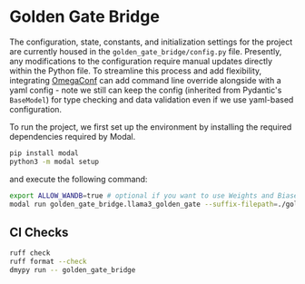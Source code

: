 # Golden Gate Bridge

The configuration, state, constants, and initialization settings for the project
are currently housed in the `golden_gate_bridge/config.py` file. Presently, any
modifications to the configuration require manual updates directly within the
Python file. To streamline this process and add flexibility, integrating
[OmegaConf](https://omegaconf.readthedocs.io/en/2.3_branch/) can add command
line override alongside with a yaml config - note we still can keep the config
(inherited from Pydantic's `BaseModel`) for type checking and data validation
even if we use yaml-based configuration.

To run the project, we first set up the environment by installing the required
dependencies required by Modal.

```bash
pip install modal
python3 -m modal setup
```

and execute the following command:

```bash
export ALLOW_WANDB=true # optional if you want to use Weights and Biases
modal run golden_gate_bridge.llama3_golden_gate --suffix-filepath=./golden_gate_bridge/data/all_truncated_outputs.json
```

## CI Checks

```bash
ruff check
ruff format --check
dmypy run -- golden_gate_bridge
```
